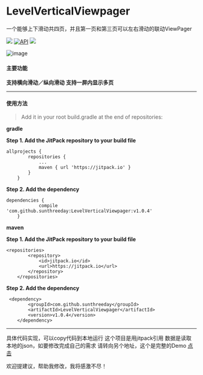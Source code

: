 # LevelVerticalViewpager


一个能够上下滑动共四页，并且第一页和第三页可以左右滑动的联动ViewPager

[![](https://jitpack.io/v/sunthreeday/LevelVerticalViewpager.svg)](https://jitpack.io/#sunthreeday/LevelVerticalViewpager)
[![API](https://img.shields.io/badge/API-17%2B-brightgreen.svg?style=flat)](https://android-arsenal.com/api?level=17)
[![](https://img.shields.io/badge/Author-Sence-orange.svg)](https://github.com/sunthreeday/LevelVerticalViewpager)


![image](https://github.com/sunthreeday/LVViewpager/blob/master/screen.gif)


#### **主要功能**

**支持横向滑动／纵向滑动**
**支持一屏内显示多页**

----------
#### **使用方法**

> Add it in your root build.gradle at the end of repositories:

**gradle**

**Step 1. Add the JitPack repository to your build file**


```
allprojects {
		repositories {
			...
			maven { url 'https://jitpack.io' }
		}
	}
```

  
**Step 2. Add the dependency**

```
dependencies {
	        compile 'com.github.sunthreeday:LevelVerticalViewpager:v1.0.4'
	}
```

**maven**

**Step 1. Add the JitPack repository to your build file**

```
<repositories>
		<repository>
		    <id>jitpack.io</id>
		    <url>https://jitpack.io</url>
		</repository>
	</repositories>
```

  
  **Step 2. Add the dependency**

 

```
 <dependency>
	    <groupId>com.github.sunthreeday</groupId>
	    <artifactId>LevelVerticalViewpager</artifactId>
	    <version>v1.0.4</version>
	</dependency>
```
----------
  
具体代码实现，可以copy代码到本地运行
这个项目是用jitpack引用
数据是读取本地的json，如要修改完成自己的需求
请转向另个地址，这个是完整的Demo
[点击](https://github.com/sunthreeday/LVViewpager)
  

欢迎提建议，帮助我修改，我将感激不尽！
